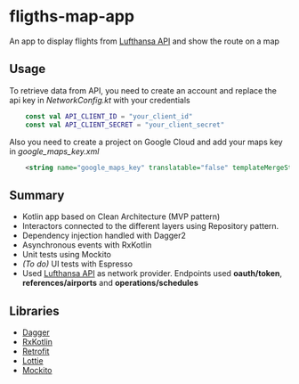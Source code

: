# fligths-map-app
An app to display flights from [Lufthansa API](https://developer.lufthansa.com/docs) and show the route on a map

## Usage

To retrieve data from API, you need to create an account and replace the api key in *NetworkConfig.kt* with your credentials
```kotlin
    const val API_CLIENT_ID = "your_client_id"
    const val API_CLIENT_SECRET = "your_client_secret"
```

Also you need to create a project on Google Cloud and add your maps key in *google_maps_key.xml*
```xml
    <string name="google_maps_key" translatable="false" templateMergeStrategy="preserve">your_maps_key</string>
```
## Summary

* Kotlin app based on Clean Architecture (MVP pattern)
* Interactors connected to the different layers using Repository pattern.
* Dependency injection handled with Dagger2
* Asynchronous events with RxKotlin
* Unit tests using Mockito
* _(To do)_ UI tests with Espresso
* Used [Lufthansa API](https://developer.lufthansa.com/docs) as network provider. Endpoints used **oauth/token**, **references/airports** and **operations/schedules**


## Libraries

* [Dagger](https://google.github.io/dagger/)
* [RxKotlin](https://github.com/ReactiveX/RxKotlin)
* [Retrofit](https://square.github.io/retrofit/)
* [Lottie](https://airbnb.design/lottie)
* [Mockito](https://github.com/nhaarman/mockito-kotlin/)